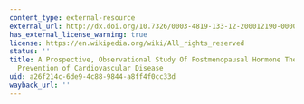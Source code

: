 ```yaml
---
content_type: external-resource
external_url: http://dx.doi.org/10.7326/0003-4819-133-12-200012190-00008
has_external_license_warning: true
license: https://en.wikipedia.org/wiki/All_rights_reserved
status: ''
title: A Prospective, Observational Study Of Postmenopausal Hormone Therapy and Primary
  Prevention of Cardiovascular Disease
uid: a26f214c-6de9-4c88-9844-a8ff4f0cc33d
wayback_url: ''
---
```


